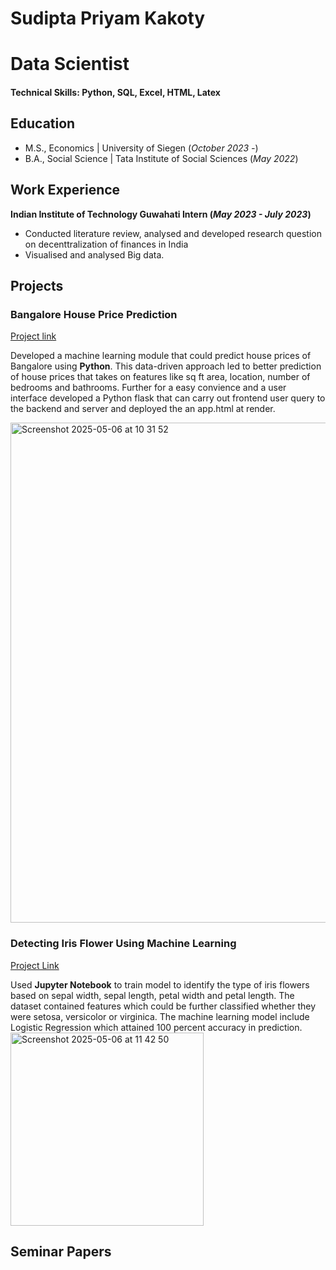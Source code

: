 # Sudipta Priyam Kakoty
# Data Scientist

#### Technical Skills: Python, SQL, Excel, HTML, Latex

## Education
- M.S., Economics	| University of Siegen (_October 2023 -_)	 			        		
- B.A., Social Science | Tata Institute of Social Sciences (_May 2022_)

## Work Experience
**Indian Institute of Technology Guwahati Intern (_May 2023 - July 2023_)**
- Conducted literature review, analysed and developed research question on decenttralization of finances in India
- Visualised and analysed Big data. 

## Projects
### Bangalore House Price Prediction 
[Project link](https://house-prediction-p7qa.onrender.com)

Developed a machine learning module that could predict house prices of Bangalore using **Python**. This data-driven approach led to better prediction of house prices that takes on features like sq ft area, location, number of bedrooms and bathrooms. Further for a easy convience and a user interface developed a Python flask that can carry out frontend user query to the backend and server and deployed the an app.html at render.</br>

<img width="800" alt="Screenshot 2025-05-06 at 10 31 52" src="https://github.com/user-attachments/assets/50f31e7d-c983-4b88-96d9-e2c209ae99b9" />



### Detecting Iris Flower Using Machine Learning 
[Project Link](https://github.com/Sudecon5/Iris)

Used **Jupyter Notebook** to train model to identify the type of iris flowers based on sepal width, sepal length, petal width and petal length. The dataset contained features which could be further classified whether they were setosa, versicolor or virginica. The machine learning model include Logistic Regression which attained 100 percent accuracy in prediction. </br>
<img width="309" alt="Screenshot 2025-05-06 at 11 42 50" src="https://github.com/user-attachments/assets/1fc73724-8486-41b9-a8d8-efc8d97498c4" />


## Seminar Papers 


